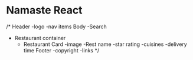 # Namaste React

/\*
Header
-logo
-nav items
Body
-Search

- Restaurant container
  - Restaurant Card
    -image
    -Rest name
    -star rating
    -cuisines
    -delivery time
    Footer
    -copyright
    -links
    \*/
